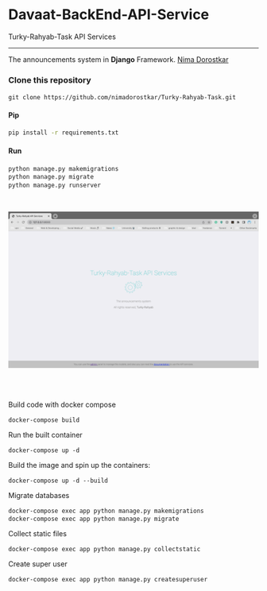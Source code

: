 # Davaat-BackEnd-API-Service
Turky-Rahyab-Task API Services
<hr>

The announcements system  in **Django** Framework. [Nima Dorostkar](https://nimadorostkar.com/)



### Clone this repository

```
git clone https://github.com/nimadorostkar/Turky-Rahyab-Task.git
```

#### Pip
```bash
pip install -r requirements.txt

```

#### Run
```bash
python manage.py makemigrations
python manage.py migrate
python manage.py runserver

```

<br>

![Turky-Rahyab-Task](https://github.com/nimadorostkar/Turky-Rahyab-Task/blob/master/Screenshot.png)


<br><br>



Build code with docker compose
```
docker-compose build
```

Run the built container
```
docker-compose up -d
```



Build the image and spin up the containers:
```
docker-compose up -d --build
```



Migrate databases
```
docker-compose exec app python manage.py makemigrations
docker-compose exec app python manage.py migrate
```



Collect static files
```
docker-compose exec app python manage.py collectstatic
```



Create super user
```
docker-compose exec app python manage.py createsuperuser
```
